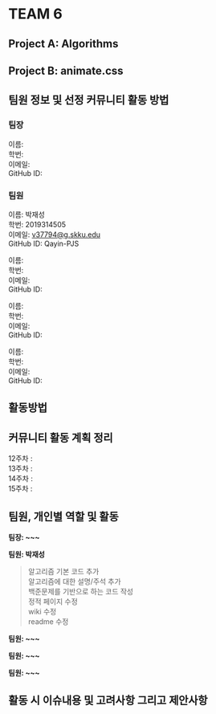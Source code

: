# TEAM 6  
## Project A: Algorithms  
## Project B: animate.css  
  
  
## 팀원 정보 및 선정 커뮤니티 활동 방법  
### 팀장  
이름:  
학번:  
이메일:    
GitHub ID:   
  
### 팀원  
이름: 박재성   
학번: 2019314505  
이메일: v37794@g.skku.edu  
GitHub ID: Qayin-PJS  
  
  
이름:   
학번:   
이메일:   
GitHub ID:   
  
이름:   
학번:   
이메일:   
GitHub ID:   
  
이름:   
학번:   
이메일:   
GitHub ID:   
  
## 활동방법  
  
  
## 커뮤니티 활동 계획 정리  
12주차 :   
13주차 :   
14주차 :   
15주차 :  
  
## 팀원, 개인별 역할 및 활동  
**팀장: ~~~**  
>  
  
  
**팀원: 박재성**  
  
> 알고리즘 기본 코드 추가  
> 알고리즘에 대한 설명/주석 추가  
> 백준문제를 기반으로 하는 코드 작성  
> 정적 페이지 수정  
> wiki 수정  
> readme 수정  
  
**팀원: ~~~**  
>   
>   
>   
**팀원: ~~~**  
  
  

**팀원: ~~~**  
  
  

## 활동 시 이슈내용 및 고려사항 그리고 제안사항  
  
